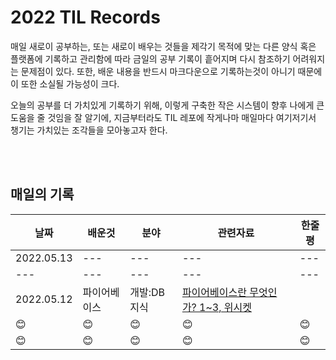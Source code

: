 # 2022 TIL Records
매일 새로이 공부하는, 또는 새로이 배우는 것들을 제각기 목적에 맞는 다른 양식 혹은 플랫폼에 기록하고 관리함에 따라 금일의 공부 기록이 흩어지며
다시 참조하기 어려워지는 문제점이 있다. 또한, 배운 내용을 반드시 마크다운으로 기록하는것이 아니기 때문에 이 또한 소실될 가능성이 크다.

오늘의 공부를 더 가치있게 기록하기 위해, 이렇게 구축한 작은 시스템이 향후 나에게 큰 도움을 줄 것임을 잘 알기에,
지금부터라도 TIL 레포에 작게나마 매일마다 여기저기서 챙기는 가치있는 조각들을 모아놓고자 한다.


<br><br>

## 매일의 기록

|날짜|배운것|분야|관련자료|한줄평|
|------|---|---|---|---|
|2022.05.13|---|---|---|---|
|---|---|---|---|---|
|2022.05.12|파이어베이스 |개발:DB지식|[파이어베이스란 무엇인가? 1~3, 위시켓](https://blog.wishket.com/%ED%8C%8C%EC%9D%B4%EC%96%B4%EB%B2%A0%EC%9D%B4%EC%8A%A4firebase%EB%9E%80-%EB%AC%B4%EC%97%87%EC%9D%B8%EA%B0%80-%ED%8C%8C%EC%9D%B4%EC%96%B4%EB%B2%A0%EC%9D%B4%EC%8A%A4-%EC%8B%AC%EC%B8%B5-%ED%83%90/)|
|😊|😊|😊|😊|😊|
|😊|😊|😊|😊|😊|
